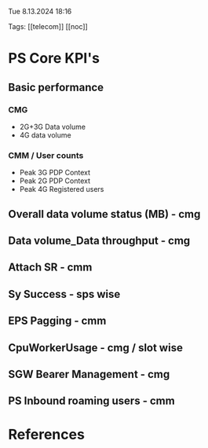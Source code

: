 
Tue 8.13.2024  18:16

Tags: [[telecom]] [[noc]] 

# PS Core KPI's

## Basic performance

### CMG
- 2G+3G Data volume
- 4G data volume
### CMM / User counts
- Peak 3G PDP Context
- Peak 2G PDP Context
- Peak 4G Registered users

## Overall data volume status (MB) - cmg

## Data volume_Data throughput - cmg

## Attach SR - cmm

## Sy Success - sps wise

## EPS Pagging - cmm

## CpuWorkerUsage - cmg / slot wise

## SGW Bearer Management - cmg

## PS Inbound roaming users - cmm



# References
